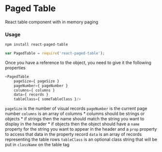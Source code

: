 # Paged Table

React table component with in memory paging

### Usage

```bash
npm install react-paged-table
```

```javascript
var PagedTable = require('react-paged-table');
```

Once you have a reference to the object, you need to give it the following properties

```javascript
<PagedTable
	pageSize={ pageSize }
	pageNumber={ pageNumber }
	columns={ columns }
	data={ records }
	tableClass={ someTableClass }/>
```

`pageSize` is the number of visual records
`pageNumber` is the current page number
`columns` is an array of columns
    * columns should be strings or objects
    * if strings then the name should match the string you want to display in the header
    * if objects then the object should have a `name` property for the string you want to appear in the header and a `prop` property to access that data in the property record
`data` is an array of records representing the table rows
`tableClass` is an optional class string that will be put in `className` on the table tag